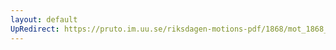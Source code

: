 ```yaml
---
layout: default
UpRedirect: https://pruto.im.uu.se/riksdagen-motions-pdf/1868/mot_1868__ak__2/mot_1868__ak__2-001.pdf
---
```


